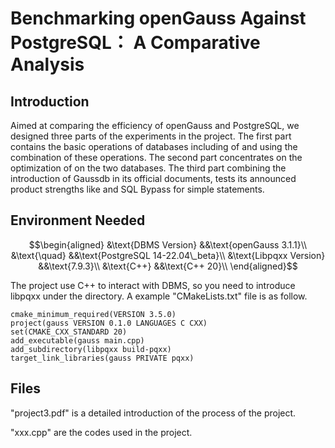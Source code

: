 # Benchmarking openGauss Against PostgreSQL： A Comparative Analysis

## Introduction

Aimed at comparing the efficiency of openGauss and PostgreSQL, we designed three parts of the experiments in the project. The first part contains the basic operations of databases including of and using the combination of these operations. The second part concentrates on the optimization of on the two databases. The third part combining the introduction of Gaussdb in its official documents, tests its announced product strengths like and SQL Bypass for simple statements.

## Environment Needed

$$\begin{aligned}
    &\text{DBMS Version}
    &&\text{openGauss 3.1.1}\\
    &\text{\quad}
    &&\text{PostgreSQL 14-22.04\_beta}\\
    &\text{Libpqxx Version}
    &&\text{7.9.3}\\
    &\text{C++}
    &&\text{C++ 20}\\
\end{aligned}$$

The project use C++ to interact with DBMS, so you need to introduce libpqxx under the directory. A example "CMakeLists.txt" file is as follow.

```
cmake_minimum_required(VERSION 3.5.0)
project(gauss VERSION 0.1.0 LANGUAGES C CXX)
set(CMAKE_CXX_STANDARD 20)
add_executable(gauss main.cpp)
add_subdirectory(libpqxx build-pqxx)
target_link_libraries(gauss PRIVATE pqxx)
```

## Files

"project3.pdf" is a detailed introduction of the process of the project.

"xxx.cpp" are the codes used in the project.